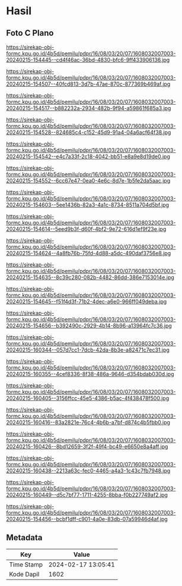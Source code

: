 # Hasil

## Foto C Plano

https://sirekap-obj-formc.kpu.go.id/4b5d/pemilu/pdpr/16/08/03/20/07/1608032007003-20240215-154445--cd4f46ac-36bd-4830-bfc6-9ff433906136.jpg

https://sirekap-obj-formc.kpu.go.id/4b5d/pemilu/pdpr/16/08/03/20/07/1608032007003-20240215-154507--40fcd813-3d7b-47ae-870c-877369b469af.jpg

https://sirekap-obj-formc.kpu.go.id/4b5d/pemilu/pdpr/16/08/03/20/07/1608032007003-20240215-154517--b882232a-2934-482b-9f94-a59861f685a3.jpg

https://sirekap-obj-formc.kpu.go.id/4b5d/pemilu/pdpr/16/08/03/20/07/1608032007003-20240215-154528--824685c4-c152-45d9-91a4-04a6acf64f38.jpg

https://sirekap-obj-formc.kpu.go.id/4b5d/pemilu/pdpr/16/08/03/20/07/1608032007003-20240215-154542--e4c7a33f-2c18-4042-bb51-e8a9e8d19de0.jpg

https://sirekap-obj-formc.kpu.go.id/4b5d/pemilu/pdpr/16/08/03/20/07/1608032007003-20240215-154552--6cc67e47-0ea0-4e6c-8d7e-1b5fe2da5aac.jpg

https://sirekap-obj-formc.kpu.go.id/4b5d/pemilu/pdpr/16/08/03/20/07/1608032007003-20240215-154603--5ee1436b-82a3-4a1c-8734-8511a704d5bf.jpg

https://sirekap-obj-formc.kpu.go.id/4b5d/pemilu/pdpr/16/08/03/20/07/1608032007003-20240215-154614--5eed9b3f-d60f-4bf2-9e72-616d1ef9f23e.jpg

https://sirekap-obj-formc.kpu.go.id/4b5d/pemilu/pdpr/16/08/03/20/07/1608032007003-20240215-154624--4a8fb76b-75fd-4d88-a5dc-490daf3756e8.jpg

https://sirekap-obj-formc.kpu.go.id/4b5d/pemilu/pdpr/16/08/03/20/07/1608032007003-20240215-154635--8c39c280-082b-4482-86dd-386e7153014e.jpg

https://sirekap-obj-formc.kpu.go.id/4b5d/pemilu/pdpr/16/08/03/20/07/1608032007003-20240215-154645--f51f4d3f-71b2-4dec-a6e0-966ff049deba.jpg

https://sirekap-obj-formc.kpu.go.id/4b5d/pemilu/pdpr/16/08/03/20/07/1608032007003-20240215-154656--b392490c-2929-4b14-8b96-a13964fc7c36.jpg

https://sirekap-obj-formc.kpu.go.id/4b5d/pemilu/pdpr/16/08/03/20/07/1608032007003-20240215-160344--057d7cc1-7dcb-42da-8b3e-a82471c7ec31.jpg

https://sirekap-obj-formc.kpu.go.id/4b5d/pemilu/pdpr/16/08/03/20/07/1608032007003-20240215-160355--4cef8336-8f38-486a-9646-d354bdab030d.jpg

https://sirekap-obj-formc.kpu.go.id/4b5d/pemilu/pdpr/16/08/03/20/07/1608032007003-20240215-160405--3156ffcc-45e5-4386-b5ac-4f438478f500.jpg

https://sirekap-obj-formc.kpu.go.id/4b5d/pemilu/pdpr/16/08/03/20/07/1608032007003-20240215-160416--83a2821e-76c4-4b6b-a7bf-d874c4b5fbb0.jpg

https://sirekap-obj-formc.kpu.go.id/4b5d/pemilu/pdpr/16/08/03/20/07/1608032007003-20240215-160426--8bd12659-3f2f-49f4-bc49-e6650e8a4aff.jpg

https://sirekap-obj-formc.kpu.go.id/4b5d/pemilu/pdpr/16/08/03/20/07/1608032007003-20240215-160438--2213a63c-fec0-4465-a4a3-1c43c7fb7948.jpg

https://sirekap-obj-formc.kpu.go.id/4b5d/pemilu/pdpr/16/08/03/20/07/1608032007003-20240215-160449--d5c7bf77-1711-4255-8bba-f0b227749af2.jpg

https://sirekap-obj-formc.kpu.go.id/4b5d/pemilu/pdpr/16/08/03/20/07/1608032007003-20240215-154456--bcbf1dff-c901-4a0e-83db-07a59946d4af.jpg


## Metadata

| Key        | Value               |
| ---------- | ------------------- |
| Time Stamp | 2024-02-17 13:05:41 |
| Kode Dapil | 1602                |



